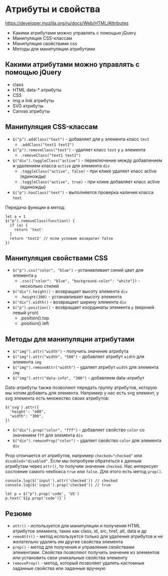 # Атрибуты и свойства
https://developer.mozilla.org/ru/docs/Web/HTML/Attributes

- Какими атрибутами можно управлять с помощью jQuery
- Манипуляция CSS-классам
- Манипуляция свойствами css
- Методы для манипуляции атрибутами

## Какими атрибутами можно управлять с помощью jQuery
- class
- HTML data-* атрибуты
- CSS
- img и link атрибуты
- SVG атрибуты
- Canvas атрибуты

## Манипуляция CSS-классам
- `$("p").addClass("text")` - добавляет для `p` элемента класс `text`
  - `.addClass("text1 text2")`
- `$("p").removeClass("text")` - удаляет класс `text` y `p` элемента
  - `.removeClass("text1 text2")`
- `$("div").toggleClass("active")` - переключение между добавлением и удалением класса `active` для элемента `div`
  - `.toggleClass("active", false)` - при клике удаляет класс active (единожды)
  - `.toggleClass("active", true)` - при клике добавляет класс active (единожды)
- `$("p").hasClass("text")` - выполняется проверка наличия класса `text`

Передача функции в метод:

    let a = 1
    $("p").removeClass(function() {
      if (a) {
        return 'text'
      }
      return 'text2' // если условие возвратит false
    })

## Манипуляция свойствами CSS
- `$("p").css("color", "blue")` - устанавливает синий цвет для элемента `p`
  - `.css({"color": "blue", "background-color": "white"})` - несколько стилей
- `$("div").height()` - возвращает высоту элемента `div`
  - `.height(300)` - устанавливает высоту элемента
- `$("div").width()` - возвращает ширину элемента `div`
- `$("p").position()` - возвращает координаты элемента `p` (верхний левый угол)
  - .position().top
  - .position().left

## Методы для манипуляции атрибутами
- `$("img").attr("width")` - получить значение атрибута
- `$("img").attr("width", "500")` - добавляет атрибут `width` для элемента `img`
- `$("img").removeAttr("width")` - удаляет атрибут `width` для элемента `img`
- `$("img").attr("data-info", "300")` - добавляем data-атрибут

Data-атрибуты также позволяют передать группу атрибутов, которую мы хотим добавить для элемента. Например у нас есть svg элемент, у svg элемента есть множество своих атрибутов:

    $('svg').attr({
      'height': "400",
      "width": "300",
    })

- `$("div").prop("color", "fff")` - добавляет свойство `color` со значением `fff` для элемента `div`
- `$("div").removeProp("color")` - удаляет свойство `color` для элемента `div`

Prop отличается от атрибутов, например `checked="checked"` или `disabled="disabled"`. Если мы попробуем обратиться к данным атрибутам через `attr()`, то получим значение `checked`. Нас интересует состояние самого чекбокса `true` или `false`. Для этого есть метод `prop()`.

    console.log($('input').attr('checked')) // checked
    console.log($('input').prop('checked')) // true

    let p = $("p").prop('code', 'US')
    p.text(`${p.prop('code')}`)

## Резюме
- `attr()` - используется для манипуляции и получения HTML атрибутов элемента, таких как class, id, src, href, alt, data и др
- `remoAttr()` - метод используется только для удаления атрибутов и не желательно удалять им другие свойства элемента
- `prop()` - метод для получения и управления свойствами элементами. Свойства позволяют получить значение из элементов или установить свои уникальные свойства элементу
- `removeProp()` - метод, который позволяет удалять кастомные заданные свойства или заданные вручную
